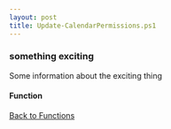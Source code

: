 ```yaml
---
layout: post
title: Update-CalendarPermissions.ps1
---
```


### something exciting

Some information about the exciting thing

#### Function

<script src="https://gist-it.appspot.com/github.com/BanterBoy/scripts-blog/blob/master/PowerShell/functions/exchange/Update-CalendarPermissions.ps1"></script>

<a href="/menu/_pages/functions.html">Back to Functions</a>
